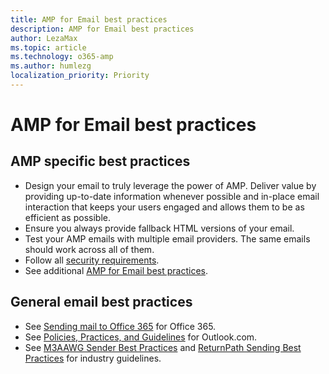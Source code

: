 ```yaml
---
title: AMP for Email best practices
description: AMP for Email best practices
author: LezaMax
ms.topic: article
ms.technology: o365-amp
ms.author: humlezg
localization_priority: Priority
---
```

# AMP for Email best practices

## AMP specific best practices

- Design your email to truly leverage the power of AMP. Deliver value by providing up-to-date information whenever possible and in-place email interaction that keeps your users engaged and allows them to be as efficient as possible.
- Ensure you always provide fallback HTML versions of your email.
- Test your AMP emails with multiple email providers. The same emails should work across all of them.
- Follow all [security requirements](security-requirements.md).
- See additional [AMP for Email best practices](https://amp.dev/documentation/guides-and-tutorials/develop/amp_email_best_practices/).

## General email best practices

- See [Sending mail to Office 365](https://docs.microsoft.com/office365/SecurityCompliance/sending-mail-to-office-365) for Office 365.
- See [Policies, Practices, and Guidelines](https://sendersupport.olc.protection.outlook.com/pm/policies.aspx) for Outlook.com.
- See [M3AAWG Sender Best Practices](https://www.m3aawg.org/sites/default/files/document/M3AAWG_Senders_BCP_Ver3-2015-02.pdf) and [ReturnPath Sending Best Practices](https://help.returnpath.com/hc/en-us/articles/221634867-Sending-Best-Practices-PDF-) for industry guidelines.
